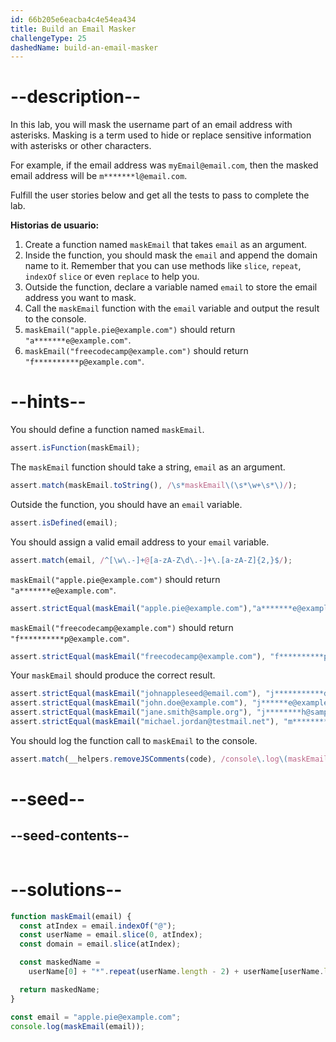 ```yaml
---
id: 66b205e6eacba4c4e54ea434
title: Build an Email Masker
challengeType: 25
dashedName: build-an-email-masker
---
```


# --description--

In this lab, you will mask the username part of an email address with asterisks. Masking is a term used to hide or replace sensitive information with asterisks or other characters.

For example, if the email address was `myEmail@email.com`, then the masked email address will be `m*******l@email.com`.

Fulfill the user stories below and get all the tests to pass to complete the lab.

**Historias de usuario:**

1. Create a function named `maskEmail` that takes `email` as an argument.
2. Inside the function, you should mask the `email` and append the domain name to it.  Remember that you can use methods like `slice`, `repeat`, `indexOf` `slice` or even `replace` to help you.
3. Outside the function, declare a variable named `email` to store the email address you want to mask.
4. Call the `maskEmail` function with the `email` variable and output the result to the console.
5. `maskEmail("apple.pie@example.com")` should return `"a*******e@example.com"`.
6. `maskEmail("freecodecamp@example.com")` should return `"f**********p@example.com"`.

# --hints--

You should define a function named `maskEmail`.

```js
assert.isFunction(maskEmail);
```

The `maskEmail` function should take a string, `email` as an argument.

```js
assert.match(maskEmail.toString(), /\s*maskEmail\(\s*\w+\s*\)/);
```

Outside the function, you should have an `email` variable.

```js
assert.isDefined(email);
```

You should assign a valid email address to your `email` variable.

```js
assert.match(email, /^[\w\.-]+@[a-zA-Z\d\.-]+\.[a-zA-Z]{2,}$/);
```

`maskEmail("apple.pie@example.com")` should return `"a*******e@example.com"`.

```js
assert.strictEqual(maskEmail("apple.pie@example.com"),"a*******e@example.com");
```

`maskEmail("freecodecamp@example.com")` should return `"f**********p@example.com"`.

```js
assert.strictEqual(maskEmail("freecodecamp@example.com"), "f**********p@example.com");
```

Your `maskEmail` should produce the correct result.

```js
assert.strictEqual(maskEmail("johnappleseed@email.com"), "j***********d@email.com");
assert.strictEqual(maskEmail("john.doe@example.com"), "j******e@example.com");
assert.strictEqual(maskEmail("jane.smith@sample.org"), "j********h@sample.org");
assert.strictEqual(maskEmail("michael.jordan@testmail.net"), "m************n@testmail.net");
```

You should log the function call to `maskEmail` to the console.

```js
assert.match(__helpers.removeJSComments(code), /console\.log\(maskEmail\(email\)\)/);
```

# --seed--

## --seed-contents--

```js

```

# --solutions--

```js
function maskEmail(email) {
  const atIndex = email.indexOf("@");
  const userName = email.slice(0, atIndex);
  const domain = email.slice(atIndex);

  const maskedName =
    userName[0] + "*".repeat(userName.length - 2) + userName[userName.length - 1] + domain;

  return maskedName;
}

const email = "apple.pie@example.com";
console.log(maskEmail(email));
```
